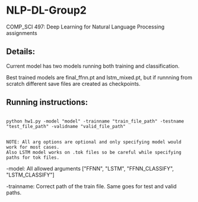 # NLP-DL-Group2
COMP_SCI 497: Deep Learning for Natural Language Processing assignments

## Details:

Current model has two models running both training and classification. 

Best trained models are final_ffnn.pt and lstm_mixed.pt, but if runnning from scratch different save files are created as checkpoints.

## Running instructions:

```

python hw1.py -model "model" -trainname "train_file_path" -testname "test_file_path" -validname "valid_file_path"


NOTE: All arg options are optional and only specifying model would work for most cases.
Also LSTM model works on .tok files so be careful while specifying paths for tok files.

```


-model: All allowed arguments ["FFNN", "LSTM", "FFNN_CLASSIFY", "LSTM_CLASSIFY"]

-trainname: Correct path of the train file. Same goes for test and valid paths.
